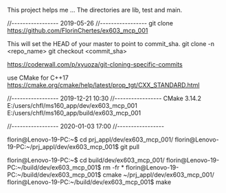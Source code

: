 This project helps me ...
The directories are lib, test and main.

//-----------------
2019-05-26
//-----------------
git clone https://github.com/FlorinChertes/ex603_mcp_001

This will set the HEAD of your master to point to commit_sha.
git clone -n <repo_name>
git checkout <commit_sha>

https://coderwall.com/p/xyuoza/git-cloning-specific-commits

use CMake for C++17
https://cmake.org/cmake/help/latest/prop_tgt/CXX_STANDARD.html

//-----------------
2019-12-21 10:30
//-----------------
CMake 3.14.2
E:/users/chfl/ms160_app/dev/ex603_mcp_001
E:/users/chfl/ms160_app/build/ex603_mcp_001

//-----------------
2020-01-03 17:00
//-----------------

florin@Lenovo-19-PC:~$ cd prj_appl/dev/ex603_mcp_001/
florin@Lenovo-19-PC:~/prj_appl/dev/ex603_mcp_001$ git pull

florin@Lenovo-19-PC:~$ cd build/dev/ex603_mcp_001/
florin@Lenovo-19-PC:~/build/dev/ex603_mcp_001$ rm -fr *
florin@Lenovo-19-PC:~/build/dev/ex603_mcp_001$ cmake ~/prj_appl/dev/ex603_mcp_001/
florin@Lenovo-19-PC:~/build/dev/ex603_mcp_001$ make


